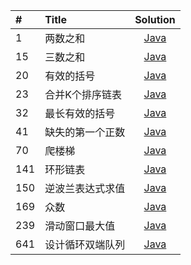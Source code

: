 | #  | Title | Solution |
| :----- | :--------  | :---------: |
| 1 | 两数之和 | [Java]() |
| 15 | 三数之和 | [Java](https://github.com/A11Might/SomePracticeCode/blob/master/leetCode/ThreeSum.java) |
| 20 | 有效的括号 | [Java](https://github.com/A11Might/SomePracticeCode/blob/master/leetCode/ValidParentheses.java) |
| 23 | 合并K个排序链表 | [Java](https://github.com/A11Might/SomePracticeCode/blob/master/leetCode/MergekSortedLists.java) |
| 32 | 最长有效的括号 | [Java](https://github.com/A11Might/SomePracticeCode/blob/master/leetCode/LongestValidParentheses.java) |
| 41 | 缺失的第一个正数 | [Java](https://github.com/A11Might/SomePracticeCode/blob/master/leetCode/FirstMissingPositive.java) |
| 70 | 爬楼梯 | [Java](https://github.com/A11Might/SomePracticeCode/blob/master/leetCode/ClimbingStairs.java) |
| 141 | 环形链表 | [Java](https://github.com/A11Might/SomePracticeCode/blob/master/leetCode/LinkedListCycle.java) |
| 150 | 逆波兰表达式求值 | [Java](https://github.com/A11Might/SomePracticeCode/blob/master/leetCode/EvaluateReversePolishNotatio.java) |
| 169 | 众数 | [Java](https://github.com/A11Might/SomePracticeCode/blob/master/leetCode/MajorityElement.java) |
| 239 | 滑动窗口最大值 | [Java](https://github.com/A11Might/SomePracticeCode/blob/master/leetCode/MaxSlidingWindow.java) |
| 641 | 设计循环双端队列 | [Java](https://github.com/A11Might/SomePracticeCode/blob/master/leetCode/DesignCircularDeque.java) |


